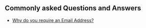 ## Commonly asked Questions and Answers

*  [Why do you require an Email Address?](https://github.com/skaboy71/AdobeSign-resources/blob/master/Answers/Why_Email_address%3F.md)
